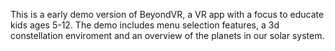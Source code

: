 This is a early demo version of BeyondVR, a VR
app with a focus to educate kids ages 5-12.
The demo includes menu selection features, a 3d constellation
enviroment and an overview of the planets in
our solar system.
